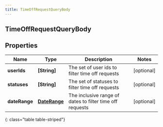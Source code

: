 ```yaml
---
title: TimeOffRequestQueryBody
---
```

## TimeOffRequestQueryBody

## Properties

|Name | Type | Description | Notes|
|------------ | ------------- | ------------- | -------------|
| **userIds** | **[String]** | The set of user ids to filter time off requests | [optional] |
| **statuses** | **[String]** | The set of statuses to filter time off requests | [optional] |
| **dateRange** | [**DateRange**](DateRange.html) | The inclusive range of dates to filter time off requests | [optional] |
{: class="table table-striped"}



